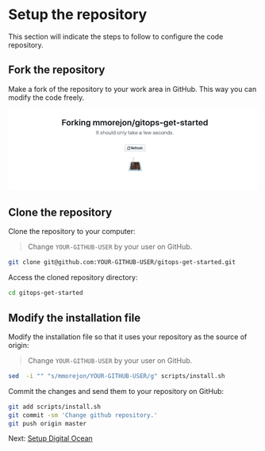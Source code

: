 # Setup the repository

This section will indicate the steps to follow to configure the code repository.

## Fork the repository

Make a fork of the repository to your work area in GitHub. This way you can modify the code freely.

![GitHub fork](../../diagrams/github-fork.png)

## Clone the repository

Clone the repository to your computer:

> Change `YOUR-GITHUB-USER` by your user on GitHub.

```bash
git clone git@github.com:YOUR-GITHUB-USER/gitops-get-started.git
```

Access the cloned repository directory:

```bash
cd gitops-get-started
```

## Modify the installation file

Modify the installation file so that it uses your repository as the source of origin:

> Change `YOUR-GITHUB-USER` by your user on GitHub.

```bash
sed  -i "" "s/mmorejon/YOUR-GITHUB-USER/g" scripts/install.sh
```

Commit the changes and send them to your repository on GitHub:

```bash
git add scripts/install.sh
git commit -sm 'Change github repository.'
git push origin master
```

Next: [Setup Digital Ocean](03-setup-digital-ocean.md)
